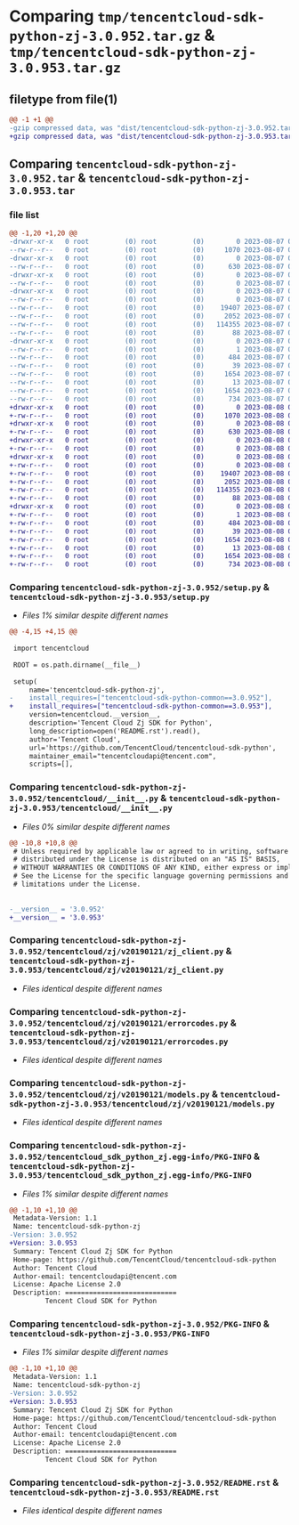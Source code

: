 # Comparing `tmp/tencentcloud-sdk-python-zj-3.0.952.tar.gz` & `tmp/tencentcloud-sdk-python-zj-3.0.953.tar.gz`

## filetype from file(1)

```diff
@@ -1 +1 @@
-gzip compressed data, was "dist/tencentcloud-sdk-python-zj-3.0.952.tar", last modified: Mon Aug  7 09:07:57 2023, max compression
+gzip compressed data, was "dist/tencentcloud-sdk-python-zj-3.0.953.tar", last modified: Tue Aug  8 00:37:01 2023, max compression
```

## Comparing `tencentcloud-sdk-python-zj-3.0.952.tar` & `tencentcloud-sdk-python-zj-3.0.953.tar`

### file list

```diff
@@ -1,20 +1,20 @@
-drwxr-xr-x   0 root         (0) root         (0)        0 2023-08-07 09:07:57.000000 tencentcloud-sdk-python-zj-3.0.952/
--rw-r--r--   0 root         (0) root         (0)     1070 2023-08-07 09:07:57.000000 tencentcloud-sdk-python-zj-3.0.952/setup.py
-drwxr-xr-x   0 root         (0) root         (0)        0 2023-08-07 09:07:57.000000 tencentcloud-sdk-python-zj-3.0.952/tencentcloud/
--rw-r--r--   0 root         (0) root         (0)      630 2023-08-07 09:07:57.000000 tencentcloud-sdk-python-zj-3.0.952/tencentcloud/__init__.py
-drwxr-xr-x   0 root         (0) root         (0)        0 2023-08-07 09:07:57.000000 tencentcloud-sdk-python-zj-3.0.952/tencentcloud/zj/
--rw-r--r--   0 root         (0) root         (0)        0 2023-08-07 09:07:57.000000 tencentcloud-sdk-python-zj-3.0.952/tencentcloud/zj/__init__.py
-drwxr-xr-x   0 root         (0) root         (0)        0 2023-08-07 09:07:57.000000 tencentcloud-sdk-python-zj-3.0.952/tencentcloud/zj/v20190121/
--rw-r--r--   0 root         (0) root         (0)        0 2023-08-07 09:07:57.000000 tencentcloud-sdk-python-zj-3.0.952/tencentcloud/zj/v20190121/__init__.py
--rw-r--r--   0 root         (0) root         (0)    19407 2023-08-07 09:07:57.000000 tencentcloud-sdk-python-zj-3.0.952/tencentcloud/zj/v20190121/zj_client.py
--rw-r--r--   0 root         (0) root         (0)     2052 2023-08-07 09:07:57.000000 tencentcloud-sdk-python-zj-3.0.952/tencentcloud/zj/v20190121/errorcodes.py
--rw-r--r--   0 root         (0) root         (0)   114355 2023-08-07 09:07:57.000000 tencentcloud-sdk-python-zj-3.0.952/tencentcloud/zj/v20190121/models.py
--rw-r--r--   0 root         (0) root         (0)       88 2023-08-07 09:07:57.000000 tencentcloud-sdk-python-zj-3.0.952/setup.cfg
-drwxr-xr-x   0 root         (0) root         (0)        0 2023-08-07 09:07:57.000000 tencentcloud-sdk-python-zj-3.0.952/tencentcloud_sdk_python_zj.egg-info/
--rw-r--r--   0 root         (0) root         (0)        1 2023-08-07 09:07:57.000000 tencentcloud-sdk-python-zj-3.0.952/tencentcloud_sdk_python_zj.egg-info/dependency_links.txt
--rw-r--r--   0 root         (0) root         (0)      484 2023-08-07 09:07:57.000000 tencentcloud-sdk-python-zj-3.0.952/tencentcloud_sdk_python_zj.egg-info/SOURCES.txt
--rw-r--r--   0 root         (0) root         (0)       39 2023-08-07 09:07:57.000000 tencentcloud-sdk-python-zj-3.0.952/tencentcloud_sdk_python_zj.egg-info/requires.txt
--rw-r--r--   0 root         (0) root         (0)     1654 2023-08-07 09:07:57.000000 tencentcloud-sdk-python-zj-3.0.952/tencentcloud_sdk_python_zj.egg-info/PKG-INFO
--rw-r--r--   0 root         (0) root         (0)       13 2023-08-07 09:07:57.000000 tencentcloud-sdk-python-zj-3.0.952/tencentcloud_sdk_python_zj.egg-info/top_level.txt
--rw-r--r--   0 root         (0) root         (0)     1654 2023-08-07 09:07:57.000000 tencentcloud-sdk-python-zj-3.0.952/PKG-INFO
--rw-r--r--   0 root         (0) root         (0)      734 2023-08-07 09:07:57.000000 tencentcloud-sdk-python-zj-3.0.952/README.rst
+drwxr-xr-x   0 root         (0) root         (0)        0 2023-08-08 00:37:01.000000 tencentcloud-sdk-python-zj-3.0.953/
+-rw-r--r--   0 root         (0) root         (0)     1070 2023-08-08 00:37:01.000000 tencentcloud-sdk-python-zj-3.0.953/setup.py
+drwxr-xr-x   0 root         (0) root         (0)        0 2023-08-08 00:37:01.000000 tencentcloud-sdk-python-zj-3.0.953/tencentcloud/
+-rw-r--r--   0 root         (0) root         (0)      630 2023-08-08 00:37:01.000000 tencentcloud-sdk-python-zj-3.0.953/tencentcloud/__init__.py
+drwxr-xr-x   0 root         (0) root         (0)        0 2023-08-08 00:37:01.000000 tencentcloud-sdk-python-zj-3.0.953/tencentcloud/zj/
+-rw-r--r--   0 root         (0) root         (0)        0 2023-08-08 00:37:01.000000 tencentcloud-sdk-python-zj-3.0.953/tencentcloud/zj/__init__.py
+drwxr-xr-x   0 root         (0) root         (0)        0 2023-08-08 00:37:01.000000 tencentcloud-sdk-python-zj-3.0.953/tencentcloud/zj/v20190121/
+-rw-r--r--   0 root         (0) root         (0)        0 2023-08-08 00:37:01.000000 tencentcloud-sdk-python-zj-3.0.953/tencentcloud/zj/v20190121/__init__.py
+-rw-r--r--   0 root         (0) root         (0)    19407 2023-08-08 00:37:01.000000 tencentcloud-sdk-python-zj-3.0.953/tencentcloud/zj/v20190121/zj_client.py
+-rw-r--r--   0 root         (0) root         (0)     2052 2023-08-08 00:37:01.000000 tencentcloud-sdk-python-zj-3.0.953/tencentcloud/zj/v20190121/errorcodes.py
+-rw-r--r--   0 root         (0) root         (0)   114355 2023-08-08 00:37:01.000000 tencentcloud-sdk-python-zj-3.0.953/tencentcloud/zj/v20190121/models.py
+-rw-r--r--   0 root         (0) root         (0)       88 2023-08-08 00:37:01.000000 tencentcloud-sdk-python-zj-3.0.953/setup.cfg
+drwxr-xr-x   0 root         (0) root         (0)        0 2023-08-08 00:37:01.000000 tencentcloud-sdk-python-zj-3.0.953/tencentcloud_sdk_python_zj.egg-info/
+-rw-r--r--   0 root         (0) root         (0)        1 2023-08-08 00:37:01.000000 tencentcloud-sdk-python-zj-3.0.953/tencentcloud_sdk_python_zj.egg-info/dependency_links.txt
+-rw-r--r--   0 root         (0) root         (0)      484 2023-08-08 00:37:01.000000 tencentcloud-sdk-python-zj-3.0.953/tencentcloud_sdk_python_zj.egg-info/SOURCES.txt
+-rw-r--r--   0 root         (0) root         (0)       39 2023-08-08 00:37:01.000000 tencentcloud-sdk-python-zj-3.0.953/tencentcloud_sdk_python_zj.egg-info/requires.txt
+-rw-r--r--   0 root         (0) root         (0)     1654 2023-08-08 00:37:01.000000 tencentcloud-sdk-python-zj-3.0.953/tencentcloud_sdk_python_zj.egg-info/PKG-INFO
+-rw-r--r--   0 root         (0) root         (0)       13 2023-08-08 00:37:01.000000 tencentcloud-sdk-python-zj-3.0.953/tencentcloud_sdk_python_zj.egg-info/top_level.txt
+-rw-r--r--   0 root         (0) root         (0)     1654 2023-08-08 00:37:01.000000 tencentcloud-sdk-python-zj-3.0.953/PKG-INFO
+-rw-r--r--   0 root         (0) root         (0)      734 2023-08-08 00:37:01.000000 tencentcloud-sdk-python-zj-3.0.953/README.rst
```

### Comparing `tencentcloud-sdk-python-zj-3.0.952/setup.py` & `tencentcloud-sdk-python-zj-3.0.953/setup.py`

 * *Files 1% similar despite different names*

```diff
@@ -4,15 +4,15 @@
 
 import tencentcloud
 
 ROOT = os.path.dirname(__file__)
 
 setup(
     name='tencentcloud-sdk-python-zj',
-    install_requires=["tencentcloud-sdk-python-common==3.0.952"],
+    install_requires=["tencentcloud-sdk-python-common==3.0.953"],
     version=tencentcloud.__version__,
     description='Tencent Cloud Zj SDK for Python',
     long_description=open('README.rst').read(),
     author='Tencent Cloud',
     url='https://github.com/TencentCloud/tencentcloud-sdk-python',
     maintainer_email="tencentcloudapi@tencent.com",
     scripts=[],
```

### Comparing `tencentcloud-sdk-python-zj-3.0.952/tencentcloud/__init__.py` & `tencentcloud-sdk-python-zj-3.0.953/tencentcloud/__init__.py`

 * *Files 0% similar despite different names*

```diff
@@ -10,8 +10,8 @@
 # Unless required by applicable law or agreed to in writing, software
 # distributed under the License is distributed on an "AS IS" BASIS,
 # WITHOUT WARRANTIES OR CONDITIONS OF ANY KIND, either express or implied.
 # See the License for the specific language governing permissions and
 # limitations under the License.
 
 
-__version__ = '3.0.952'
+__version__ = '3.0.953'
```

### Comparing `tencentcloud-sdk-python-zj-3.0.952/tencentcloud/zj/v20190121/zj_client.py` & `tencentcloud-sdk-python-zj-3.0.953/tencentcloud/zj/v20190121/zj_client.py`

 * *Files identical despite different names*

### Comparing `tencentcloud-sdk-python-zj-3.0.952/tencentcloud/zj/v20190121/errorcodes.py` & `tencentcloud-sdk-python-zj-3.0.953/tencentcloud/zj/v20190121/errorcodes.py`

 * *Files identical despite different names*

### Comparing `tencentcloud-sdk-python-zj-3.0.952/tencentcloud/zj/v20190121/models.py` & `tencentcloud-sdk-python-zj-3.0.953/tencentcloud/zj/v20190121/models.py`

 * *Files identical despite different names*

### Comparing `tencentcloud-sdk-python-zj-3.0.952/tencentcloud_sdk_python_zj.egg-info/PKG-INFO` & `tencentcloud-sdk-python-zj-3.0.953/tencentcloud_sdk_python_zj.egg-info/PKG-INFO`

 * *Files 1% similar despite different names*

```diff
@@ -1,10 +1,10 @@
 Metadata-Version: 1.1
 Name: tencentcloud-sdk-python-zj
-Version: 3.0.952
+Version: 3.0.953
 Summary: Tencent Cloud Zj SDK for Python
 Home-page: https://github.com/TencentCloud/tencentcloud-sdk-python
 Author: Tencent Cloud
 Author-email: tencentcloudapi@tencent.com
 License: Apache License 2.0
 Description: ============================
         Tencent Cloud SDK for Python
```

### Comparing `tencentcloud-sdk-python-zj-3.0.952/PKG-INFO` & `tencentcloud-sdk-python-zj-3.0.953/PKG-INFO`

 * *Files 1% similar despite different names*

```diff
@@ -1,10 +1,10 @@
 Metadata-Version: 1.1
 Name: tencentcloud-sdk-python-zj
-Version: 3.0.952
+Version: 3.0.953
 Summary: Tencent Cloud Zj SDK for Python
 Home-page: https://github.com/TencentCloud/tencentcloud-sdk-python
 Author: Tencent Cloud
 Author-email: tencentcloudapi@tencent.com
 License: Apache License 2.0
 Description: ============================
         Tencent Cloud SDK for Python
```

### Comparing `tencentcloud-sdk-python-zj-3.0.952/README.rst` & `tencentcloud-sdk-python-zj-3.0.953/README.rst`

 * *Files identical despite different names*


